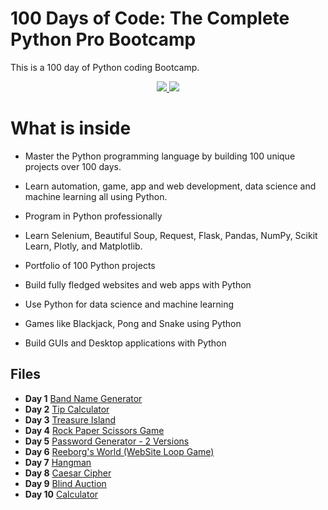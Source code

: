 # 100 Days of Code: The Complete Python Pro Bootcamp

This is a 100 day of Python coding Bootcamp. 

<p align="center">
  <a href="https://github.com/search?q=repo%3AAlexKa03%2FPython%20language%3APython&type=code" target="_blank">
    <img src="https://skillicons.dev/icons?i=python" />
  </a>

  <a href="https://www.jetbrains.com/pycharm/" target="_blank">
    <img src="https://skillicons.dev/icons?i=pycharm" />
  </a>
</p>

# What is inside

-   Master the Python programming language by building 100 unique projects over 100 days.
    
-   Learn automation, game, app and web development, data science and machine learning all using Python.
    
-   Program in Python professionally
    
-   Learn Selenium, Beautiful Soup, Request, Flask, Pandas, NumPy, Scikit Learn, Plotly, and Matplotlib.
    
-   Portfolio of 100 Python projects
    
-   Build fully fledged websites and web apps with Python
    
-   Use Python for data science and machine learning
    
-   Games like Blackjack, Pong and Snake using Python
    
-   Build GUIs and Desktop applications with Python

## Files

- **Day   1** [Band Name Generator](https://github.com/AlexKa03/Python/blob/main/Day1/Band%20Name%20Generator.py)
- **Day   2** [Tip Calculator](https://github.com/AlexKa03/Python/blob/main/Day2/Tip%20Calculator.py)
- **Day   3** [Treasure Island](https://github.com/AlexKa03/Python/blob/main/Day3/Treasure%20Island.py)
- **Day   4** [Rock Paper Scissors Game](https://github.com/AlexKa03/Python/blob/main/Day4/Rock%20Paper%20Scissors%20Game.py)
- **Day   5** [Password Generator - 2 Versions](https://github.com/AlexKa03/Python/tree/main/Day5)
- **Day   6** [Reeborg's World (WebSite Loop Game)](https://github.com/AlexKa03/Python/tree/main/Day6)
- **Day   7** [Hangman](https://github.com/AlexKa03/Python/tree/main/Day7)
- **Day   8** [Caesar Cipher](https://github.com/AlexKa03/Python/blob/main/Day8/Caesar%20Cipher.py)
- **Day   9** [Blind Auction](https://github.com/AlexKa03/Python/tree/main/Day9)
- **Day  10** [Calculator](https://github.com/AlexKa03/Python/tree/main/Day010)
